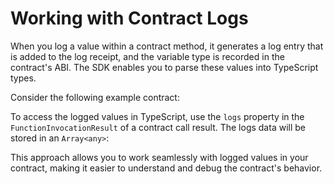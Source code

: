 # Working with Contract Logs

When you log a value within a contract method, it generates a log entry that is added to the log receipt, and the variable type is recorded in the contract's ABI. The SDK enables you to parse these values into TypeScript types.

Consider the following example contract:

<!-- <<< ../../docs-snippets/test/fixtures/forc-projects/log-values/src/main.sw#log-1{rust:line-numbers} -->

To access the logged values in TypeScript, use the `logs` property in the `FunctionInvocationResult` of a contract call result. The logs data will be stored in an `Array<any>`:

<!-- <<< ../../docs-snippets/src/guide/contracts/logs.test.ts#log-2{ts:line-numbers} -->

This approach allows you to work seamlessly with logged values in your contract, making it easier to understand and debug the contract's behavior.
